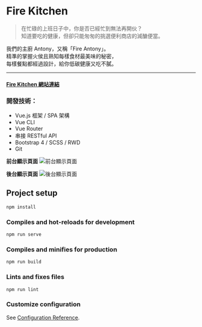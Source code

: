 # Fire Kitchen 
> 在忙碌的上班日子中，你是否已經忙到無法再開伙？  
知道要吃的健康，但卻只能匆匆的挑選便利商店的減醣便當。

我們的主廚 Antony，又稱「Fire Antony」。  
精準的掌握火侯且熟知每樣食材最美味的秘密，  
每樣餐點都經過設計，給你低碳健康又吃不膩。  

---


#### [Fire Kitchen 網站連結](https://thinksea927.github.io/fireKitchen/#/)

### 開發技術：
* Vue.js 框架 / SPA 架構
* Vue CLI 
* Vue Router 
* 串接 RESTful API
* Bootstrap 4 / SCSS / RWD
* Git

**前台顯示頁面**
![前台顯示頁面](https://i.imgur.com/gc0vCuJ.jpg)

**後台顯示頁面**
![後台顯示頁面](https://i.imgur.com/UtVp5vA.png)



## Project setup
```
npm install
```

### Compiles and hot-reloads for development
```
npm run serve
```

### Compiles and minifies for production
```
npm run build
```

### Lints and fixes files
```
npm run lint
```

### Customize configuration
See [Configuration Reference](https://cli.vuejs.org/config/).

